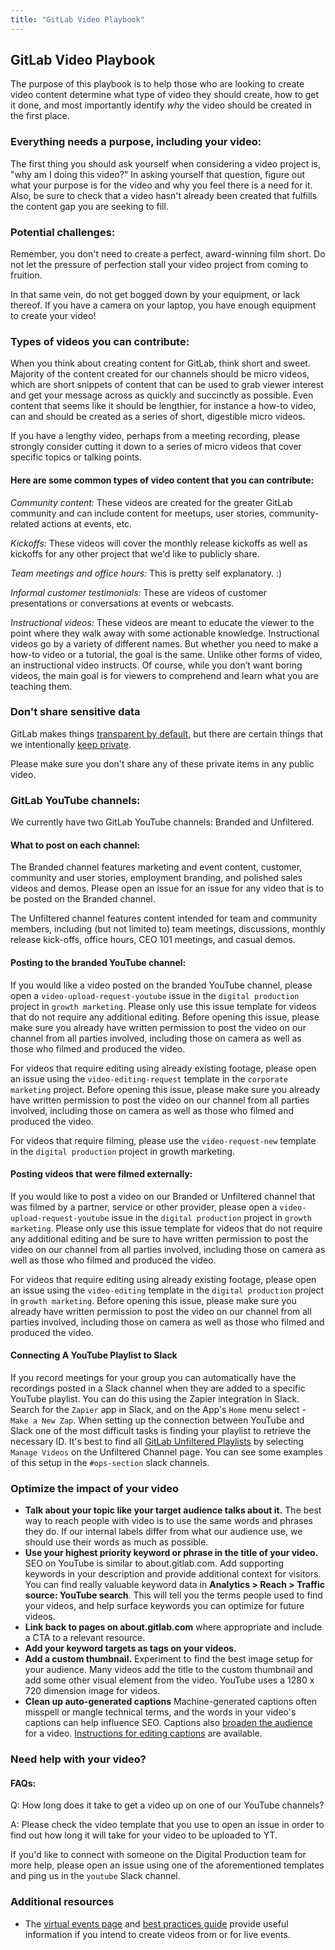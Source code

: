 ```yaml
---
title: "GitLab Video Playbook"
---
```

## GitLab Video Playbook

The purpose of this playbook is to help those who are looking to create video content determine what type of video they should create, how to get it done, and most importantly identify *why* the video should be created in the first place.

### Everything needs a purpose, including your video:

The first thing you should ask yourself when considering a video project is, "why am I doing this video?" In asking yourself that question, figure out what your purpose is for the video and why you feel there is a need for it. Also, be sure to check that a video hasn't already been created that fulfills the content gap you are seeking to fill.

### Potential challenges:

Remember, you don't need to create a perfect, award-winning film short. Do not let the pressure of perfection stall your video project from coming to fruition.

In that same vein, do not get bogged down by your equipment, or lack thereof. If you have a camera on your laptop, you have enough equipment to create your video!

### Types of videos you can contribute:

When you think about creating content for GitLab, think short and sweet. Majority of the content created for our channels should be micro videos, which are short snippets of content that can be used to grab viewer interest and get your message across as quickly and succinctly as possible. Even content that seems like it should be lengthier, for instance a how-to video, can and should be created as a series of short, digestible micro videos.

If you have a lengthy video, perhaps from a meeting recording, please strongly consider cutting it down to a series of micro videos that cover specific topics or talking points.

#### Here are some common types of video content that you can contribute:

*Community content:* These videos are created for the greater GitLab community and can include content for meetups, user stories, community-related actions at events, etc.

*Kickoffs:* These videos will cover the monthly release kickoffs as well as kickoffs for any other project that we'd like to publicly share.

*Team meetings and office hours:* This is pretty self explanatory. :)

*Informal customer testimonials:* These are videos of customer presentations or conversations at events or webcasts.

*Instructional videos:* These videos are meant to educate the viewer to the point where they walk away with some actionable knowledge. Instructional videos go by a variety of different names. But whether you need to make a how-to video or a tutorial, the goal is the same. Unlike other forms of video, an instructional video instructs. Of course, while you don’t want boring videos, the main goal is for viewers to comprehend and learn what you are teaching them.

### Don't share sensitive data

GitLab makes things [transparent by default](/handbook/values/#transparency), but there are certain things that we intentionally [keep private](/handbook/communication/confidentiality-levels/#not-public).

Please make sure you don't share any of these private items in any public video.

### GitLab YouTube channels:

We currently have two GitLab YouTube channels: Branded and Unfiltered.

#### What to post on each channel:

The Branded channel features marketing and event content, customer, community and user stories, employment branding, and polished sales videos and demos. Please open an issue for an issue for any video that is to be posted on the Branded channel.

The Unfiltered channel features content intended for team and community members, including (but not limited to) team meetings, discussions, monthly release kick-offs, office hours, CEO 101 meetings, and casual demos.

#### Posting to the branded YouTube channel:

If you would like a video posted on the branded YouTube channel, please open a  `video-upload-request-youtube` issue in the `digital production` project in `growth marketing`. Please only use this issue template for videos that do not require any additional editing. Before opening this issue, please make sure you already have written permission to post the video on our channel from all parties involved, including those on camera as well as those who filmed and produced the video.

For videos that require editing using already existing footage, please open an issue using the `video-editing-request` template in the `corporate marketing` project. Before opening this issue, please make sure you already have written permission to post the video on our channel from all parties involved, including those on camera as well as those who filmed and produced the video.

For videos that require filming, please use the `video-request-new` template in the `digital production` project in growth marketing.

#### Posting videos that were filmed externally:

If you would like to post a video on our Branded or Unfiltered channel that was filmed by a partner, service or other provider, please open a `video-upload-request-youtube` issue in the `digital production` project in `growth marketing`. Please only use this issue template for videos that do not require any additional editing and be sure to have written permission to post the video on our channel from all parties involved, including those on camera as well as those who filmed and produced the video.

For videos that require editing using already existing footage, please open an issue using the `video-editing` template in the `digital production` project in `growth marketing`. Before opening this issue, please make sure you already have written permission to post the video on our channel from all parties involved, including those on camera as well as those who filmed and produced the video.

#### Connecting A YouTube Playlist to Slack

If you record meetings for your group you can automatically have the recordings posted in a Slack channel when they are added to a specific YouTube playlist. You can do this using the Zapier integration in Slack. Search for the `Zapier` app in Slack, and on the App's `Home` menu select - `Make a New Zap`. When setting up the connection between YouTube and Slack one of the most difficult tasks is finding your playlist to retrieve the necessary ID. It's best to find all [GitLab Unfiltered Playlists](https://studio.youtube.com/channel/UCMtZ0sc1HHNtGGWZFDRTh5A/playlists) by selecting `Manage Videos` on the Unfiltered Channel page. You can see some examples of this setup in the `#ops-section` slack channels.

### Optimize the impact of your video

- **Talk about your topic like your target audience talks about it.** The best way to reach people with video is to use the same words and phrases they do. If our internal labels differ from what our audience use, we should use their words as much as possible.
- **Use your highest priority keyword or phrase in the title of your video.** SEO on YouTube is similar to about.gitlab.com.  Add supporting keywords in your description and provide additional context for visitors. You can find really valuable keyword data in **Analytics > Reach > Traffic source: YouTube search**. This will tell you the terms people used to find your videos, and help surface keywords you can optimize for future videos.
- **Link back to pages on about.gitlab.com** where appropriate and include a CTA to a relevant resource.
- **Add your keyword targets as tags on your videos.**
- **Add a custom thumbnail.** Experiment to find the best image setup for your audience. Many videos add the title to the custom thumbnail and add some other visual element from the video. YouTube uses a 1280 x 720 dimension image for videos.
- **Clean up auto-generated captions** Machine-generated captions often misspell or mangle technical terms, and the words in your video's captions can help influence SEO. Captions also [broaden the audience](https://www.boia.org/blog/youtube-closed-captioning-for-accessibility-why-and-how) for a video. [Instructions for editing captions](https://support.google.com/youtube/answer/2734705) are available.

### Need help with your video?

#### FAQs:

Q: How long does it take to get a video up on one of our YouTube channels?

A: Please check the video template that you use to open an issue in order to find out how long it will take for your video to be uploaded to YT.

If you'd like to connect with someone on the Digital Production team for more help, please open an issue using one of the aforementioned templates and ping us in the `youtube` Slack channel.

### Additional resources

- The [virtual events page](/handbook/marketing/virtual-events/) and [best practices guide](/handbook/marketing/virtual-events/#best-practices) provide useful information if you intend to create videos from or for live events.
